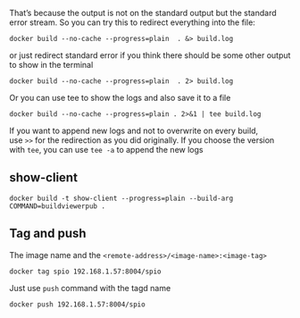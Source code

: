 That’s because the output is not on the standard output but the standard error stream. So you can try this to redirect everything into the file:

```
docker build --no-cache --progress=plain  . &> build.log
```

or just redirect standard error if you think there should be some other output to show in the terminal

```
docker build --no-cache --progress=plain  . 2> build.log
```

Or you can use tee to show the logs and also save it to a file

```
docker build --no-cache --progress=plain . 2>&1 | tee build.log
```

If you want to append new logs and not to overwrite on every build, use `>>` for the redirection as you did originally. If you choose the version with `tee`, you can use `tee -a` to append the new logs

## show-client

```
docker build -t show-client --progress=plain --build-arg COMMAND=buildviewerpub .
```

## Tag and push

The image name and the `<remote-address>/<image-name>:<image-tag>`

```
docker tag spio 192.168.1.57:8004/spio
```

Just use `push` command with the tagd name

```
docker push 192.168.1.57:8004/spio
```